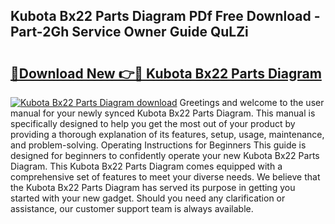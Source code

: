## Kubota Bx22 Parts Diagram PDf Free Download - Part-2Gh Service Owner Guide QuLZi

# <h2><a href="http://dfizucb.blite.top/?on=Kubota+Bx22+Parts+Diagram">🔗Download New 👉🔴 Kubota Bx22 Parts Diagram</a></h2>

[![Kubota Bx22 Parts Diagram download](https://i.imgur.com/lujVjoI.png)](http://dfizucb.blite.top/?on=Kubota+Bx22+Parts+Diagram)
Greetings and welcome to the user manual for your newly synced Kubota Bx22 Parts Diagram. This manual is specifically designed to help you get the most out of your product by providing a thorough explanation of its features, setup, usage, maintenance, and problem-solving. Operating Instructions for Beginners This guide is designed for beginners to confidently operate your new Kubota Bx22 Parts Diagram. This Kubota Bx22 Parts Diagram comes equipped with a comprehensive set of features to meet your diverse needs. We believe that the Kubota Bx22 Parts Diagram has served its purpose in getting you started with your new gadget. Should you need any clarification or assistance, our customer support team is always available.

